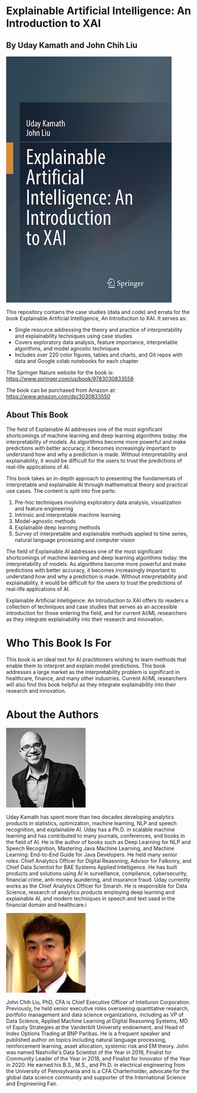 # Explainable Artificial Intelligence: An Introduction to XAI

## By Uday Kamath and John Chih Liu


![Image of the cover for Explainable Artificial Intelligence](images/ExplainableAI.jpg)

This repository contains the case studies (data and code) and errata for the book Explainable Artificial Intelligence, An Introduction to XAI. It serves as:
- Single resource addressing the theory and practice of interpretability and explainability techniques using case studies
- Covers exploratory data analysis, feature importance, interpretable algorithms, and model agnostic techniques
- Includes over 220 color figures, tables and charts, and Git repos with data and Google colab notebooks for each chapter

The Springer Nature website for the book is: https://www.springer.com/us/book/9783030833558

The book can be purchased from Amazon at: https://www.amazon.com/dp/3030833550

 
## About This Book

The field of Explainable AI addresses one of the most significant shortcomings of machine learning and deep learning algorithms today: the interpretability of models. As algorithms become more powerful and make predictions with better accuracy, it becomes increasingly important to understand how and why a prediction is made. Without interpretability and explainability, it would be difficult for the users to trust the predictions of real-life applications of AI. 

This book takes an in-depth approach to presenting the fundamentals of interpretable and explainable AI through mathematical theory and practical use cases. The content is split into five parts:
1. Pre-hoc techniques involving exploratory data analysis, visualization and feature engineering 
2. Intrinsic and interpretable machine learning
3. Model-agnostic methods
4. Explainable deep learning methods
5. Survey of interpretable and explainable methods applied to time series, natural language processing and computer vision

The field of Explainable AI addresses one of the most significant shortcomings of machine learning and deep learning algorithms today: the interpretability of models. As algorithms become more powerful and make predictions with better accuracy, it becomes increasingly important to understand how and why a prediction is made. Without interpretability and explainability, it would be difficult for the users to trust the predictions of real-life applications of AI.

Explainable Artificial Intelligence: An Introduction to XAI offers its readers a collection of techniques and case studies that serves as an accessible introduction for those entering the field, and for current AI/ML researchers as they integrate explainability into their research and innovation.


# Who This Book Is For

This book is an ideal text for AI practitioners wishing to learn methods that enable them to interpret and explain model predictions. This book addresses a large market as the interpretability problem is significant in healthcare, finance, and many other industries. Current AI/ML researchers will also find this book helpful as they integrate explainability into their research and innovation.


# About the Authors

![Uday Kamath](images/udaykamath.jpg)

Uday Kamath has spent more than two decades developing analytics products in statistics, optimization, machine learning, NLP and speech recognition, and explainable AI. Uday has a Ph.D. in scalable machine learning and has contributed to many journals, conferences, and books in the field of AI. He is the author of books such as Deep Learning for NLP and Speech Recognition, Mastering Java Machine Learning, and Machine Learning: End-to-End Guide for Java Developers. He held many senior roles: Chief Analytics Officer for Digital Reasoning, Advisor for Falkonry, and Chief Data Scientist for BAE Systems Applied Intelligence. He has built products and solutions using AI in surveillance, compliance, cybersecurity, financial crime, anti-money laundering, and insurance fraud. Uday currently works as the Chief Analytics Officer for Smarsh. He is responsible for Data Science, research of analytics products employing deep learning and explainable AI, and modern techniques in speech and text used in the financial domain and healthcare.i

![John Chih Liu](images/johncliu.jpg)

John Chih Liu, PhD, CFA is Chief Executive Officer of Intelluron Corporation. Previously, he held senior executive roles overseeing quantitative research, portfolio management and data science organizations, including as VP of Data Science, Applied Machine Learning at Digital Reasoning Systems, MD of Equity Strategies at the Vanderbilt University endowment, and Head of Index Options Trading at BNP Paribas. He is a frequent speaker and published author on topics including natural language processing, reinforcement learning, asset allocation, systemic risk and EM theory. John was named Nashville's Data Scientist of the Year in 2016, Finalist for Community Leader of the Year in 2018, and Finalist for Innovator of the Year in 2020. He earned his B.S., M.S., and Ph.D. in electrical engineering from the University of Pennsylvania and is a CFA Charterholder, advocate for the global data science community and supporter of the International Science and Engineering Fair.


